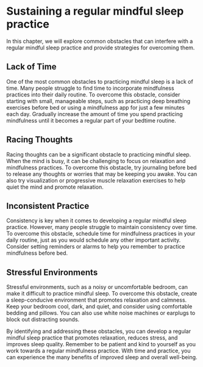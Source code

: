 Sustaining a regular mindful sleep practice
=============================================================================================

In this chapter, we will explore common obstacles that can interfere with a regular mindful sleep practice and provide strategies for overcoming them.

Lack of Time
------------

One of the most common obstacles to practicing mindful sleep is a lack of time. Many people struggle to find time to incorporate mindfulness practices into their daily routine. To overcome this obstacle, consider starting with small, manageable steps, such as practicing deep breathing exercises before bed or using a mindfulness app for just a few minutes each day. Gradually increase the amount of time you spend practicing mindfulness until it becomes a regular part of your bedtime routine.

Racing Thoughts
---------------

Racing thoughts can be a significant obstacle to practicing mindful sleep. When the mind is busy, it can be challenging to focus on relaxation and mindfulness practices. To overcome this obstacle, try journaling before bed to release any thoughts or worries that may be keeping you awake. You can also try visualization or progressive muscle relaxation exercises to help quiet the mind and promote relaxation.

Inconsistent Practice
---------------------

Consistency is key when it comes to developing a regular mindful sleep practice. However, many people struggle to maintain consistency over time. To overcome this obstacle, schedule time for mindfulness practices in your daily routine, just as you would schedule any other important activity. Consider setting reminders or alarms to help you remember to practice mindfulness before bed.

Stressful Environments
----------------------

Stressful environments, such as a noisy or uncomfortable bedroom, can make it difficult to practice mindful sleep. To overcome this obstacle, create a sleep-conducive environment that promotes relaxation and calmness. Keep your bedroom cool, dark, and quiet, and consider using comfortable bedding and pillows. You can also use white noise machines or earplugs to block out distracting sounds.

By identifying and addressing these obstacles, you can develop a regular mindful sleep practice that promotes relaxation, reduces stress, and improves sleep quality. Remember to be patient and kind to yourself as you work towards a regular mindfulness practice. With time and practice, you can experience the many benefits of improved sleep and overall well-being.
